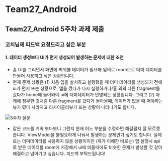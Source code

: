 # Team27_Android

## Team27_Android 5주차 과제 제출

### 코치님께 피드백 요청드리고 싶은 부분
#### 1. 데이터 생성보다 UI가 먼저 생성되어 발생하는 문제에 대한 조언
- 홈 UI를 그리면서 화면에 띄워볼 데이터가 필요해 임의로 room으로 더미 데이터를 만들어 사용하고 싶은 상황입니다.
- 현재 문제 상황은 (1) 처음 앱을 설치하고 실행했을 때 더미 데이터를 생성되기 전에 ui가 먼저 뜨는 상황으로, 앱을 껐다가 다시 실행하거나/홈 외의 다른 fragment를 갔다가 home에 돌아와야 ui에 더미데이터가 반영되는 상황입니다. 그리고 (2) 아래에 첨부한 것처럼 다른 fragment를 갔다가 돌아올때, 데이터가 없을 때 떠야하는 뷰가 떴다 사라지고 리사이클러뷰가 뜨는 상황이 나타나기도 합니다.

![5주차 질문](https://github.com/user-attachments/assets/80fd60e8-17a3-4fe2-b7f4-4a76d01f3107)

- 같은 코드를 계속 보다보니 그런지 현재 어느 부분을 수정하면 해결될지 잘 모르겠습니다. ViewModel을 불필요하게 나눠서 발생하는 문제인가 싶기도 합니다. 실제로는 더미데이터를 사용하지 않을 상황이지만 (제가 이해한 바로는) 앱 실행시 api로 받은 데이터를 room에 저장해서 ui에 띄울때에도 비슷한 문제가 발생할 것 같아 해결하고 넘어가고 싶습니다. 피드백 부탁드립니다!
